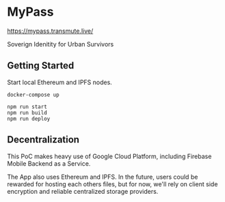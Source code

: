 # MyPass

https://mypass.transmute.live/

Soverign Idenitity for Urban Survivors 

## Getting Started

Start local Ethereum and IPFS nodes.

```
docker-compose up

npm run start
npm run build
npm run deploy

```

## Decentralization

This PoC makes heavy use of Google Cloud Platform, including Firebase Mobile Backend as a Service.

The App also uses Ethereum and IPFS. In the future, users could be rewarded for hosting each others files, but for now, we'll rely on client side encryption and reliable centralized storage providers.